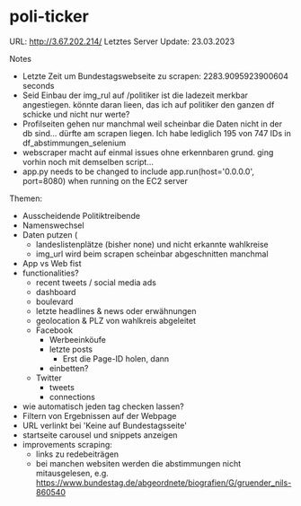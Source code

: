 # poli-ticker

URL: http://3.67.202.214/
Letztes Server Update: 23.03.2023

Notes
- Letzte Zeit um Bundestagswebseite zu scrapen:  2283.9095923900604 seconds
- Seid Einbau der img_rul auf /politiker ist die ladezeit merkbar angestiegen. könnte daran lieen, das ich auf politiker den ganzen df schicke und nicht nur werte?
- Profilseiten gehen nur manchmal weil scheinbar die Daten nicht in der db sind... dürfte am scrapen liegen. Ich habe lediglich 195 von 747 IDs in df_abstimmungen_selenium
- webscraper macht auf einmal issues ohne erkennbaren grund. ging vorhin noch mit demselben script...
- app.py needs to be changed to include     app.run(host='0.0.0.0', port=8080) when running on the EC2 server


Themen:
- Ausscheidende Politiktreibende
- Namenswechsel 
- Daten putzen (
  - landeslistenplätze (bisher none) und nicht erkannte wahlkreise
  - img_url wird beim scrapen scheinbar abgeschnitten manchmal 
- App vs Web fist
- functionalities?
  - recent tweets / social media ads
  - dashboard
  - boulevard
  - letzte headlines & news oder erwähnungen
  - geolocation & PLZ von wahlkreis abgeleitet
  - Facebook
    - Werbeeinköufe
    - letzte posts 
      - Erst die Page-ID holen, dann 
    - einbetten?
  - Twitter
    - tweets
    - connections
- wie automatisch jeden tag checken lassen?
- Filtern von Ergebnissen auf der Webpage
- URL verlinkt bei 'Keine auf Bundestagsseite'
- startseite carousel und snippets anzeigen
- improvements scraping: 
  - links zu redebeiträgen
  - bei manchen websiten werden die abstimmungen nicht mitausgelesen, e.g. https://www.bundestag.de/abgeordnete/biografien/G/gruender_nils-860540

